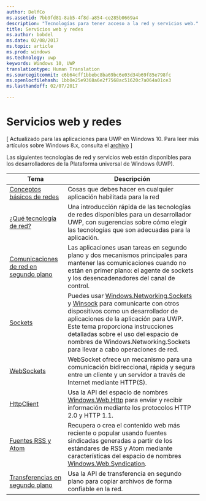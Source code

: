 ```yaml
---
author: DelfCo
ms.assetid: 7bb9fd81-8ab5-4f8d-a854-ce285b0669a4
description: "Tecnologías para tener acceso a la red y servicios web."
title: Servicios web y redes
ms.author: bobdel
ms.date: 02/08/2017
ms.topic: article
ms.prod: windows
ms.technology: uwp
keywords: Windows 10, UWP
translationtype: Human Translation
ms.sourcegitcommit: c6b64cff1bbebc8ba69bc6e03d34b69f85e798fc
ms.openlocfilehash: 1bb0e25e9368a6e2f7568ac51620c7a064a01ce3
ms.lasthandoff: 02/07/2017

---
```


# <a name="networking-and-web-services"></a>Servicios web y redes

\[ Actualizado para las aplicaciones para UWP en Windows 10. Para leer más artículos sobre Windows 8.x, consulta el [archivo](http://go.microsoft.com/fwlink/p/?linkid=619132) \]

Las siguientes tecnologías de red y servicios web están disponibles para los desarrolladores de la Plataforma universal de Windows (UWP).

| Tema                                                                                   | Descripción                                                                      |
|-----------------------------------------------------------------------------------------|----------------------------------------------------------------------------------|
| [Conceptos básicos de redes](networking-basics.md)                                               | Cosas que debes hacer en cualquier aplicación habilitada para la red                     |
| [¿Qué tecnología de red?](which-networking-technology.md)                          | Una introducción rápida de las tecnologías de redes disponibles para un desarrollador UWP, con sugerencias sobre cómo elegir las tecnologías que son adecuadas para la aplicación.               |
| [Comunicaciones de red en segundo plano](network-communications-in-the-background.md) | Las aplicaciones usan tareas en segundo plano y dos mecanismos principales para mantener las comunicaciones cuando no están en primer plano: el agente de sockets y los desencadenadores del canal de control.                  |
| [Sockets](sockets.md)                                                                   | Puedes usar [Windows.Networking.Sockets](https://msdn.microsoft.com/library/windows/apps/xaml/windows.networking.sockets.aspx) y [Winsock](https://msdn.microsoft.com/library/windows/desktop/ms737523) para comunicarte con otros dispositivos como un desarrollador de aplicaciones de la aplicación para UWP. Este tema proporciona instrucciones detalladas sobre el uso del espacio de nombres de Windows.Networking.Sockets para llevar a cabo operaciones de red. |
| [WebSockets](websockets.md)                                                             | WebSocket ofrece un mecanismo para una comunicación bidireccional, rápida y segura entre un cliente y un servidor a través de Internet mediante HTTP(S).                 |
| [HttpClient](httpclient.md)                                                             | Usa la API del espacio de nombres [Windows.Web.Http](https://msdn.microsoft.com/library/windows/apps/dn279692) para enviar y recibir información mediante los protocolos HTTP 2.0 y HTTP 1.1.             |
| [Fuentes RSS y Atom](web-feeds.md)                                                          | Recupera o crea el contenido web más reciente o popular usando fuentes sindicadas generadas a partir de los estándares de RSS y Atom mediante características del espacio de nombres [Windows.Web.Syndication](https://msdn.microsoft.com/library/windows/apps/br243632).                   |
| [Transferencias en segundo plano](background-transfers.md)                                         | Usa la API de transferencia en segundo plano para copiar archivos de forma confiable en la red.           |

